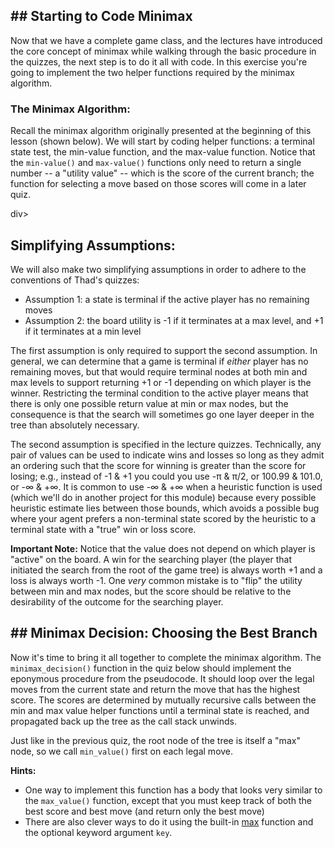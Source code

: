 <div>
  <h2 id="-starting-to-code-minimax">## Starting to Code Minimax</h2>
<p>Now that we have a complete game class, and the lectures have introduced the core concept of minimax while walking through the basic procedure in the quizzes, the next step is to do it all with code. In this exercise you're going to implement the two helper functions required by the minimax algorithm.</p>
<h3 id="the-minimax-algorithm">The Minimax Algorithm:</h3>
<p>Recall the minimax algorithm originally presented at the beginning of this lesson (shown below). We will start by coding helper functions: a terminal state test, the min-value function, and the max-value function. Notice that the <code>min-value()</code> and <code>max-value()</code> functions only need to return a single number -- a "utility value" -- which is the score of the current branch; the function for selecting a move based on those scores will come in a later quiz.</p>
</div>
div>
  <h2 id="simplifying-assumptions">Simplifying Assumptions:</h2>
<p>We will also make two simplifying assumptions in order to adhere to the conventions of Thad's quizzes:</p>
<ul>
<li>Assumption 1: a state is terminal if the active player has no remaining moves</li>
<li>Assumption 2: the board utility is -1 if it terminates at a max level, and +1 if it terminates at a min level</li>
</ul>
<p>The first assumption is only required to support the second assumption. In general, we can determine that a game is terminal if <em>either</em> player has no remaining moves, but that would require terminal nodes at both min and max levels to support returning +1 or -1 depending on which player is the winner.  Restricting the terminal condition to the active player means that there is only one possible return value at min or max nodes, but the consequence is that the search will sometimes go one layer deeper in the tree than absolutely necessary.</p>
<p>The second assumption is specified in the lecture quizzes. Technically, any pair of values can be used to indicate wins and losses so long as they admit an ordering such that the score for winning is greater than the score for losing; e.g., instead of -1 &amp; +1 you could you use -π &amp; π/2, or 100.99 &amp; 101.0, or -∞ &amp; +∞. It is common to use -∞ &amp; +∞ when a heuristic function is used (which we'll do in another project for this module) because every possible heuristic estimate lies between those bounds, which avoids a possible bug where your agent prefers a non-terminal state scored by the heuristic to a terminal state with a "true" win or loss score.</p>
<p><strong>Important Note:</strong> Notice that the value does not depend on which player is "active" on the board. A win for the searching player (the player that initiated the search from the root of the game tree) is always worth +1 and a loss is always worth -1. One <em>very</em> common mistake is to "flip" the utility between min and max nodes, but the score should be relative to the desirability of the outcome for the searching player.</p>
</div>

<div>
  <h2 id="-minimax-decision-choosing-the-best-branch">## Minimax Decision: Choosing the Best Branch</h2>
<p>Now it's time to bring it all together to complete the minimax algorithm.  The <code>minimax_decision()</code> function in the quiz below should implement the eponymous procedure from the pseudocode. It should loop over the legal moves from the current state and return the move that has the highest score. The scores are determined by mutually recursive calls between the min and max value helper functions until a terminal state is reached, and propagated back up the tree as the call stack unwinds. </p>
<p>Just like in the previous quiz, the root node of the tree is itself a "max" node, so we call <code>min_value()</code> first on each legal move. </p>
<p><strong>Hints:</strong> </p>
<ul>
<li>One way to implement this function has a body that looks very similar to the <code>max_value()</code> function, except that you must keep track of both the best score and best move (and return only the best move)</li>
<li>There are also clever ways to do it using the built-in <a href="https://docs.python.org/2/library/functions.html#max" target="_blank">max</a> function and the optional keyword argument <code>key</code>.</li>
</ul>
</div>
